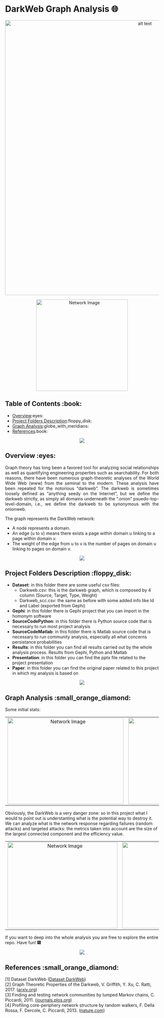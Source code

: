 # DarkWeb Graph Analysis 🌐

<p align="center">
<img src="https://user-images.githubusercontent.com/91635053/227035392-c9c0e49f-3544-4a2c-9444-74af012dc728.png" alt="alt text" width="900"/>
  
<p align="center"> 
  <img src="https://user-images.githubusercontent.com/91635053/226994382-dc066ac4-dcb8-4a14-b032-593e204d79b8.png" alt="Network Image" height="300px" width="300px">
</p>


<!-- TABLE OF CONTENTS -->
<h2 id="table-of-contents">Table of Contents :book: </h2>

  <ul>
    <li><a href="#overview">Overview</a>:eyes:</li>
    <li><a href="#project-folders-description">Project Folders Description</a>:floppy_disk:</li>
    <li><a href="#graph-analysis">Graph Analysis</a>:globe_with_meridians:</li>
    <li><a href="#references">References</a>:book:</li>
  </ul>

<div align="center">
  <img src="https://raw.githubusercontent.com/andreasbm/readme/master/assets/lines/rainbow.png"/>
</div>
<!-- OVERVIEW -->
<h2 id="overview">Overview :eyes: </h2>

<p align="justify"> 
  Graph theory has long been a favored tool for analyzing social relationships as well as quantifying
  engineering properties such as searchability. For both reasons, there have been numerous graph-theoretic
  analyses of the World Wide Web (www) from the seminal to the modern. These analysis have been repeated for the notorious “darkweb”. The darkweb is sometimes loosely    defined as “anything seedy on the Internet”, but we define the darkweb strictly, as simply all domains underneath the “.onion” psuedo-top-level-domain, i.e., we define the darkweb to be synonymous with the onionweb.
</p>
The graph represents the DarkWeb network: <br>
<ul>
<li>A node represents a domain. </li>
<li>An edge (u to v) means there exists a page within domain u linking to a page within domain v.</li>
<li>The weight of the edge from u to v is the number of pages on domain u linking to pages on domain v.</li>
</ul>

<div align="center">
  <img src="https://raw.githubusercontent.com/andreasbm/readme/master/assets/lines/rainbow.png"/>
</div>

<!-- PROJECT FILES DESCRIPTION -->
<h2 id="project-folders-description">Project Folders Description :floppy_disk: </h2>

<ul>
  <li><b>Dataset</b>: in this folder there are some useful csv files:
  <ul>
  <li>Darkweb.csv: this is the darkweb graph, which is composed by 4 column (Source, Target, Type, Weight)
  <li>Darkweb_scc.csv: the same as before with some added info like Id and Label (exported from Gephi)
  </ul>
  </li>
  <li><b>Gephi</b>: in this folder there is Gephi project that you can import in the homonym software
  <li><b>SourceCodePython</b>: in this folder there is Python source code that is necessary to run most project analysis
  <li><b>SourceCodeMatlab</b>: in this folder there is Matlab source code that is necessary to run community analysis, especially all what concerns persistance probabilities
  <li><b>Results</b>: in this folder you can find all results carried out by the whole analysis process. Results from Gephi, Python and Matlab
  <li><b>Presentation</b>: in this folder you can find the pptx file related to the project presentation
  <li><b>Paper</b>: in this folder you can find the original paper related to this project in which my analysis is based on
</ul>

<div align="center">
  <img src="https://raw.githubusercontent.com/andreasbm/readme/master/assets/lines/rainbow.png"/>
</div>

<!-- Analysis -->
<h2 id="graph-analysis">Graph Analysis  :small_orange_diamond: </h2>
Some initial stats:
<br>
<div align="center">

| | |
|:-------------------------:|:-------------------------:|
|<img src="https://user-images.githubusercontent.com/91635053/227004581-964b0927-2d24-4e10-8177-5a903ddbc93a.png" alt="Network Image" height="282px" width="380"> |  <img src="https://user-images.githubusercontent.com/91635053/227004630-21b7807e-d9c8-42e4-b753-46a4595b6a04.png" alt="Network Image" height="282px" width="380"> |

</div>

Obviously, the DarkWeb is a very danger zone: so in this project what I would to point out is understanting what is the potential way to destroy it.
We can analyze what is the network response regarding failures (random attacks) and targeted attacks: the metrics taken into account are the size of the largest connected component and the efficiency value.

<div align="center">


| | |
|:-------------------------:|:-------------------------:|
|<img src="https://user-images.githubusercontent.com/91635053/227018847-52592976-d9d1-489a-bd43-2bece0e41cbf.png" alt="Network Image" height="282px" width="360"> |  <img src="https://user-images.githubusercontent.com/91635053/227018984-435aadaf-85b8-416c-9546-10d2e490e87d.png" alt="Network Image" height="282px" width="360"> |

</div>

If you want to deep into the whole analysis you are free to explore the entire repo. Have fun! :fireworks:

<div align="center">
  <img src="https://raw.githubusercontent.com/andreasbm/readme/master/assets/lines/rainbow.png"/>
</div>

<!-- Analysis -->
<h2 id="references">References :small_orange_diamond: </h2>

[1] Dataset DarkWeb (<a href="https://icon.colorado.edu/#!/networks">Dataset DarkWeb</a>)
<br>
[2] Graph Theoretic Properties of the Darkweb, V. Griffith, Y. Xu, C. Ratti, 2017. (<a href="https://arxiv.org/pdf/1704.07525.pdf">arxiv.org</a>)
<br>
[3] Finding and testing network communities by lumped Markov chains, C. Piccardi, 2011. (<a href="https://journals.plos.org/plosone/article/authors?id=10.1371/journal.pone.0027028">journals.plos.org</a>)
<br>
[4] Profiling core-periphery network structure by random walkers, F. Della Rossa, F. Dercole, C. Piccardi, 2013. (<a href="https://www.nature.com/articles/srep01467">nature.com</a>)
<br>
